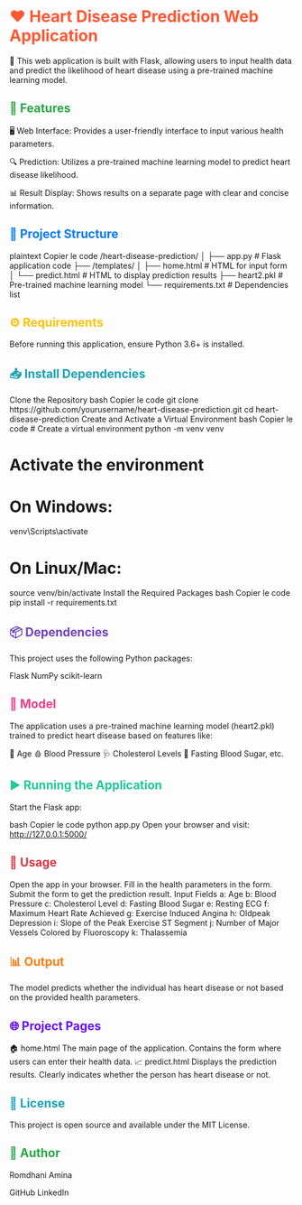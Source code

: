 <h1 style="color: #FF5733;">❤️ Heart Disease Prediction Web Application</h1>
🚀 This web application is built with Flask, allowing users to input health data and predict the likelihood of heart disease using a pre-trained machine learning model.

<h2 style="color: #28A745;">🌟 Features</h2>
🖥️ Web Interface:
Provides a user-friendly interface to input various health parameters.

🔍 Prediction:
Utilizes a pre-trained machine learning model to predict heart disease likelihood.

📊 Result Display:
Shows results on a separate page with clear and concise information.

<h2 style="color: #007BFF;">📁 Project Structure</h2>
plaintext
Copier le code
/heart-disease-prediction/
│
├── app.py                     # Flask application code
├── /templates/                
│   ├── home.html              # HTML for input form
│   └── predict.html           # HTML to display prediction results
├── heart2.pkl                 # Pre-trained machine learning model
└── requirements.txt           # Dependencies list
<h2 style="color: #FFC107;">⚙️ Requirements</h2>
Before running this application, ensure Python 3.6+ is installed.

<h2 style="color: #17A2B8;">📥 Install Dependencies</h2>
Clone the Repository
bash
Copier le code
git clone https://github.com/yourusername/heart-disease-prediction.git
cd heart-disease-prediction
Create and Activate a Virtual Environment
bash
Copier le code
# Create a virtual environment
python -m venv venv

# Activate the environment
# On Windows:
venv\Scripts\activate
# On Linux/Mac:
source venv/bin/activate
Install the Required Packages
bash
Copier le code
pip install -r requirements.txt
<h2 style="color: #6F42C1;">📦 Dependencies</h2>
This project uses the following Python packages:

Flask
NumPy
scikit-learn
<h2 style="color: #E83E8C;">🧠 Model</h2>
The application uses a pre-trained machine learning model (heart2.pkl) trained to predict heart disease based on features like:

🧓 Age
🩸 Blood Pressure
🩺 Cholesterol Levels
🧪 Fasting Blood Sugar, etc.
<h2 style="color: #20C997;">▶️ Running the Application</h2>
Start the Flask app:

bash
Copier le code
python app.py
Open your browser and visit:
http://127.0.0.1:5000/

<h2 style="color: #DC3545;">📝 Usage</h2>
Open the app in your browser.
Fill in the health parameters in the form.
Submit the form to get the prediction result.
Input Fields
a: Age
b: Blood Pressure
c: Cholesterol Level
d: Fasting Blood Sugar
e: Resting ECG
f: Maximum Heart Rate Achieved
g: Exercise Induced Angina
h: Oldpeak Depression
i: Slope of the Peak Exercise ST Segment
j: Number of Major Vessels Colored by Fluoroscopy
k: Thalassemia
<h2 style="color: #FD7E14;">📊 Output</h2>
The model predicts whether the individual has heart disease or not based on the provided health parameters.

<h2 style="color: #6610F2;">🌐 Project Pages</h2>
🏠 home.html
The main page of the application.
Contains the form where users can enter their health data.
📈 predict.html
Displays the prediction results.
Clearly indicates whether the person has heart disease or not.
<h2 style="color: #17A2B8;">📜 License</h2>
This project is open source and available under the MIT License.

<h2 style="color: #28A745;">👤 Author</h2>
Romdhani Amina

GitHub
LinkedIn
